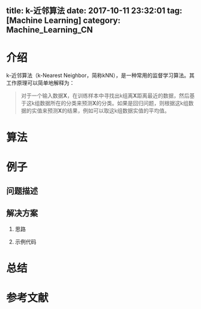 title: k-近邻算法
date: 2017-10-11 23:32:01
tag: [Machine Learning]
category: Machine_Learning_CN
---

# 介绍
k-近邻算法（k-Nearest Neighbor，简称kNN），是一种常用的监督学习算法。其工作原理可以简单地解释为：
> 对于一个输入数据**X**，在训练样本中寻找出k组离**X**距离最近的数据，然后基于这k组数据所在的分类来预测**X**的分类。如果是回归问题，则根据这k组数据的实值来预测**X**的结果，例如可以取这k组数据实值的平均值。
<!-- more -->

# 算法

# 例子
## 问题描述
## 解决方案
1. 思路

2. 示例代码

# 总结

# 参考文献
